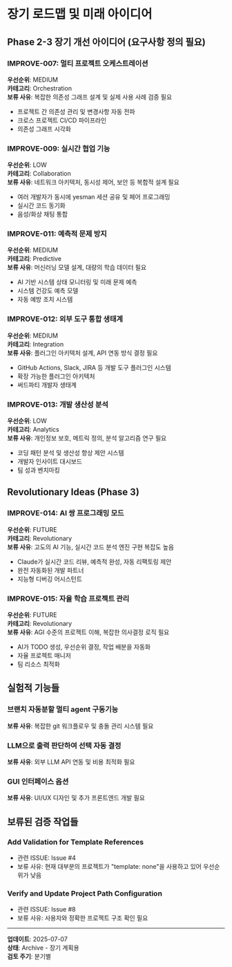 # 장기 로드맵 및 미래 아이디어

## Phase 2-3 장기 개선 아이디어 (요구사항 정의 필요)

### IMPROVE-007: 멀티 프로젝트 오케스트레이션

**우선순위**: MEDIUM\
**카테고리**: Orchestration\
**보류 사유**: 복잡한 의존성 그래프 설계 및 실제 사용 사례 검증 필요

- 프로젝트 간 의존성 관리 및 변경사항 자동 전파
- 크로스 프로젝트 CI/CD 파이프라인
- 의존성 그래프 시각화

### IMPROVE-009: 실시간 협업 기능

**우선순위**: LOW\
**카테고리**: Collaboration\
**보류 사유**: 네트워크 아키텍처, 동시성 제어, 보안 등 복합적 설계 필요

- 여러 개발자가 동시에 yesman 세션 공유 및 페어 프로그래밍
- 실시간 코드 동기화
- 음성/화상 채팅 통합

### IMPROVE-011: 예측적 문제 방지

**우선순위**: MEDIUM\
**카테고리**: Predictive\
**보류 사유**: 머신러닝 모델 설계, 대량의 학습 데이터 필요

- AI 기반 시스템 상태 모니터링 및 미래 문제 예측
- 시스템 건강도 예측 모델
- 자동 예방 조치 시스템

### IMPROVE-012: 외부 도구 통합 생태계

**우선순위**: MEDIUM\
**카테고리**: Integration\
**보류 사유**: 플러그인 아키텍처 설계, API 연동 방식 결정 필요

- GitHub Actions, Slack, JIRA 등 개발 도구 플러그인 시스템
- 확장 가능한 플러그인 아키텍처
- 써드파티 개발자 생태계

### IMPROVE-013: 개발 생산성 분석

**우선순위**: LOW\
**카테고리**: Analytics\
**보류 사유**: 개인정보 보호, 메트릭 정의, 분석 알고리즘 연구 필요

- 코딩 패턴 분석 및 생산성 향상 제안 시스템
- 개발자 인사이트 대시보드
- 팀 성과 벤치마킹

## Revolutionary Ideas (Phase 3)

### IMPROVE-014: AI 쌍 프로그래밍 모드

**우선순위**: FUTURE\
**카테고리**: Revolutionary\
**보류 사유**: 고도의 AI 기능, 실시간 코드 분석 엔진 구현 복잡도 높음

- Claude가 실시간 코드 리뷰, 예측적 완성, 자동 리팩토링 제안
- 완전 자동화된 개발 파트너
- 지능형 디버깅 어시스턴트

### IMPROVE-015: 자율 학습 프로젝트 관리

**우선순위**: FUTURE\
**카테고리**: Revolutionary\
**보류 사유**: AGI 수준의 프로젝트 이해, 복잡한 의사결정 로직 필요

- AI가 TODO 생성, 우선순위 결정, 작업 배분을 자동화
- 자율 프로젝트 매니저
- 팀 리소스 최적화

## 실험적 기능들

### 브랜치 자동분할 멀티 agent 구동기능

**보류 사유**: 복잡한 git 워크플로우 및 충돌 관리 시스템 필요

### LLM으로 출력 판단하여 선택 자동 결정

**보류 사유**: 외부 LLM API 연동 및 비용 최적화 필요

### GUI 인터페이스 옵션

**보류 사유**: UI/UX 디자인 및 추가 프론트엔드 개발 필요

## 보류된 검증 작업들

### Add Validation for Template References

- 관련 ISSUE: Issue #4
- 보류 사유: 현재 대부분의 프로젝트가 "template: none"을 사용하고 있어 우선순위가 낮음

### Verify and Update Project Path Configuration

- 관련 ISSUE: Issue #8
- 보류 사유: 사용자와 정확한 프로젝트 구조 확인 필요

______________________________________________________________________

**업데이트**: 2025-07-07\
**상태**: Archive - 장기 계획용\
**검토 주기**: 분기별
